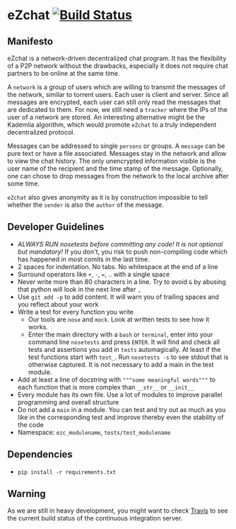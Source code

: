 eZchat [![Build Status](https://travis-ci.org/gsec/eZchat.svg?branch=master)](https://travis-ci.org/gsec/eZchat)
=======
Manifesto
--------------------------------------------------------------------------------
eZchat is a network-driven decentralized chat program.
It has the flexibility of a P2P network without the drawbacks,
especially it does not require chat partners to be online at the same time.

A `network` is a group of users which are willing to transmit the messages of
the network, similar to torrent users.
Each user is client and server.
Since all messages are encrypted, each user can still only read the messages
that are dedicated to them.
For now, we still need a `tracker` where the IPs of the user of a network are
stored.
An interesting alternative might be the Kademlia algorithm, which would promote
`eZchat` to a truly independent decentralized protocol.

Messages can be addressed to single `persons` or groups.
A `message` can be pure text or have a file associated.
Messages stay in the network and allow to view the chat history.
The only unencrypted information visible is the user name of the recipient and
the time stamp of the message.
Optionally, one can chose to drop messages from the network to the local archive
after some time.

`eZchat` also gives anonymity as it is by construction impossible to tell
whether the `sender` is also the `author` of the message.

Developer Guidelines
--------------------------------------------------------------------------------
- _ALWAYS RUN nosetests before committing any code! It is not optional but
  mandatory!_ If you don't, you risk to push non-compiling code which has
  happened in most comits in the last time.
- 2 spaces for indentation. No tabs. No whitespace at the end of a line
- Surround operators like `+`, `-`, `=`, .. with a single space
- Never write more than 80 characters in a line. Try to avoid `&` by abusing
  that python will look in the next line after `,`
- Use `git add -p` to add content. It will warn you of trailing spaces and you
  reflect about your work
- Write a test for every function you write
    - Our tools are `nose` and `mock`. Look at written tests to see how it
    works.
    - Enter the main directory with a `bash` or `terminal`, enter into your
    command line `nosetests` and press `ENTER`. It will find and check all tests
    and assertions you add in `tests` automagically. At least if the test
    functions start with `test_`. Run `nosetests -s` to see stdout that is
    otherwise captured. It is not necessary to add a main in the test module.
- Add at least a line of docstring with `"""some meaningful words"""` to each
  function that is more complex than `__str__` or `__init__`
- Every module has its own file. Use a lot of modules to improve parallel
  programming and overall structure
- Do not add a `main` in a module. You can test and try out as much as you like
  in the corresponding test and improve thereby even the stability of the code
- Namespace: `ezc_modulename`, `tests/test_modulename`

Dependencies
--------------------------------------------------------------------------------
- `pip install -r requirements.txt`

Warning
--------------------------------------------------------------------------------
As we are still in heavy development, you might want to check
[Travis](https://travis-ci.org/gsec/eZchat) to see the current build status of
the continuous integration server.
